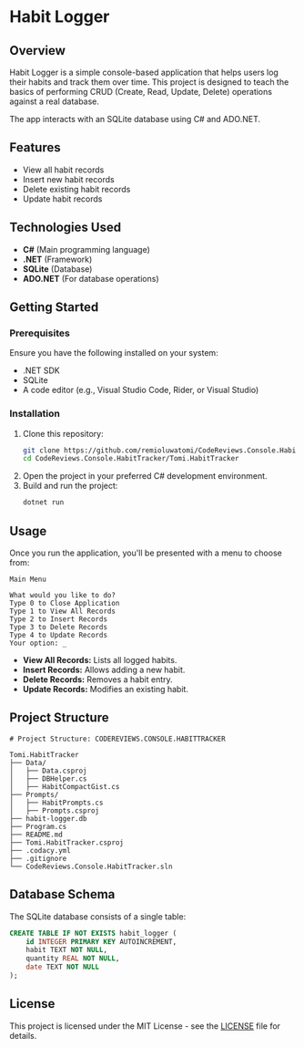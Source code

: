 # Habit Logger

## Overview

Habit Logger is a simple console-based application that helps users log their habits and track them over time. This project is designed to teach the basics of performing CRUD (Create, Read, Update, Delete) operations against a real database.

The app interacts with an SQLite database using C# and ADO.NET.

## Features

- View all habit records
- Insert new habit records
- Delete existing habit records
- Update habit records

## Technologies Used

- **C#** (Main programming language)
- **.NET** (Framework)
- **SQLite** (Database)
- **ADO.NET** (For database operations)

## Getting Started

### Prerequisites

Ensure you have the following installed on your system:

- .NET SDK
- SQLite
- A code editor (e.g., Visual Studio Code, Rider, or Visual Studio)

### Installation

1. Clone this repository:
   ```sh
   git clone https://github.com/remioluwatomi/CodeReviews.Console.HabitTracker.git
   cd CodeReviews.Console.HabitTracker/Tomi.HabitTracker
   ```
2. Open the project in your preferred C# development environment.
3. Build and run the project:
   ```sh
   dotnet run
   ```

## Usage

Once you run the application, you'll be presented with a menu to choose from:

```
Main Menu

What would you like to do?
Type 0 to Close Application
Type 1 to View All Records
Type 2 to Insert Records
Type 3 to Delete Records
Type 4 to Update Records
Your option: _
```

- **View All Records:** Lists all logged habits.
- **Insert Records:** Allows adding a new habit.
- **Delete Records:** Removes a habit entry.
- **Update Records:** Modifies an existing habit.

## Project Structure

```
# Project Structure: CODEREVIEWS.CONSOLE.HABITTRACKER

Tomi.HabitTracker
├── Data/
│   ├── Data.csproj
│   ├── DBHelper.cs
│   ├── HabitCompactGist.cs
├── Prompts/
│   ├── HabitPrompts.cs
│   ├── Prompts.csproj
├── habit-logger.db
├── Program.cs
├── README.md
├── Tomi.HabitTracker.csproj
├── .codacy.yml
├── .gitignore
└── CodeReviews.Console.HabitTracker.sln

```

## Database Schema

The SQLite database consists of a single table:

```sql
CREATE TABLE IF NOT EXISTS habit_logger (
    id INTEGER PRIMARY KEY AUTOINCREMENT,
    habit TEXT NOT NULL,
    quantity REAL NOT NULL,
    date TEXT NOT NULL
);
```

## License

This project is licensed under the MIT License - see the [LICENSE](LICENSE) file for details.
